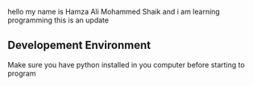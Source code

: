 hello my name is Hamza Ali Mohammed Shaik and i am learning programming
this is an update

## Developement Environment 

Make sure you have python installed in you computer before starting to program


